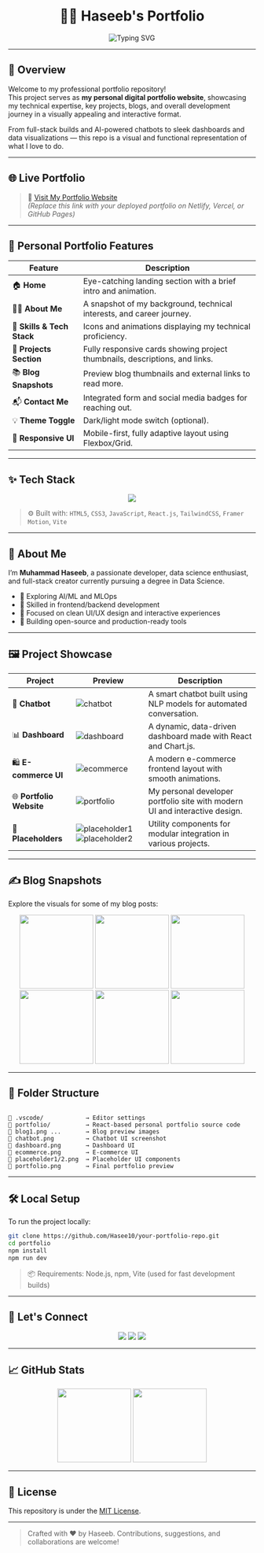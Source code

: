 <h1 align="center">👨‍💻 Haseeb's Portfolio</h1>
<p align="center">
  <img src="https://readme-typing-svg.demolab.com?font=Fira+Code&duration=3000&pause=1000&color=00F7FF&center=true&width=435&lines=Welcome+to+my+Portfolio+👋;Full-Stack+Developer+%26+ML+Engineer;Always+learning+%F0%9F%93%9A" alt="Typing SVG" />
</p>

---

## 📌 Overview

Welcome to my professional portfolio repository!  
This project serves as **my personal digital portfolio website**, showcasing my technical expertise, key projects, blogs, and overall development journey in a visually appealing and interactive format.

From full-stack builds and AI-powered chatbots to sleek dashboards and data visualizations — this repo is a visual and functional representation of what I love to do.

---

## 🌐 Live Portfolio

> 🚀 [Visit My Portfolio Website](https://your-deployed-portfolio-link.com)  
> *(Replace this link with your deployed portfolio on Netlify, Vercel, or GitHub Pages)*

---

## 🌟 Personal Portfolio Features

| Feature                     | Description |
|----------------------------|-------------|
| 🏠 **Home**                 | Eye-catching landing section with a brief intro and animation. |
| 👨‍💻 **About Me**            | A snapshot of my background, technical interests, and career journey. |
| 🧰 **Skills & Tech Stack** | Icons and animations displaying my technical proficiency. |
| 💼 **Projects Section**     | Fully responsive cards showing project thumbnails, descriptions, and links. |
| 📚 **Blog Snapshots**       | Preview blog thumbnails and external links to read more. |
| 📬 **Contact Me**           | Integrated form and social media badges for reaching out. |
| 💡 **Theme Toggle**        | Dark/light mode switch (optional). |
| 📱 **Responsive UI**       | Mobile-first, fully adaptive layout using Flexbox/Grid. |

---

## ✨ Tech Stack

<p align="center">
  <img src="https://skillicons.dev/icons?i=html,css,js,react,tailwind,python,cpp,nodejs,mongodb,git,github,vscode" />
</p>

> ⚙️ Built with: `HTML5`, `CSS3`, `JavaScript`, `React.js`, `TailwindCSS`, `Framer Motion`, `Vite`

---

## 🧠 About Me

I’m **Muhammad Haseeb**, a passionate developer, data science enthusiast, and full-stack creator currently pursuing a degree in Data Science.

- 🌱 Exploring AI/ML and MLOps
- 🔧 Skilled in frontend/backend development
- 🎯 Focused on clean UI/UX design and interactive experiences
- 🚀 Building open-source and production-ready tools

---

## 🖼️ Project Showcase

| Project | Preview | Description |
|--------|--------|-------------|
| 💬 **Chatbot** | ![chatbot](./chatbot.png) | A smart chatbot built using NLP models for automated conversation. |
| 📊 **Dashboard** | ![dashboard](./dashboard.png) | A dynamic, data-driven dashboard made with React and Chart.js. |
| 🛍️ **E-commerce UI** | ![ecommerce](./ecommerce.png) | A modern e-commerce frontend layout with smooth animations. |
| 🌐 **Portfolio Website** | ![portfolio](./portfolio.png) | My personal developer portfolio site with modern UI and interactive design. |
| 🔧 **Placeholders** | ![placeholder1](./placeholder1.png) ![placeholder2](./placeholder2.png) | Utility components for modular integration in various projects. |

---

## ✍️ Blog Snapshots

Explore the visuals for some of my blog posts:

<div align="center">
  <img src="./blog1.png" width="150" />
  <img src="./blog2.png" width="150" />
  <img src="./blog3.png" width="150" />
  <img src="./blog4.png" width="150" />
  <img src="./blog5.png" width="150" />
  <img src="./blog6.png" width="150" />
</div>

---

## 🧩 Folder Structure

```

📁 .vscode/            → Editor settings
📁 portfolio/          → React-based personal portfolio source code
📄 blog1.png ...       → Blog preview images
📄 chatbot.png         → Chatbot UI screenshot
📄 dashboard.png       → Dashboard UI
📄 ecommerce.png       → E-commerce UI
📄 placeholder1/2.png  → Placeholder UI components
📄 portfolio.png       → Final portfolio preview

````

---

## 🛠️ Local Setup

To run the project locally:

```bash
git clone https://github.com/Hasee10/your-portfolio-repo.git
cd portfolio
npm install
npm run dev
````

> 📦 Requirements: Node.js, npm, Vite (used for fast development builds)

---

## 📢 Let's Connect

<p align="center">
  <a href="https://github.com/Hasee10"><img src="https://img.shields.io/badge/GitHub-Hasee10-181717?style=for-the-badge&logo=github"></a>
  <a href="https://www.linkedin.com/in/your-link/"><img src="https://img.shields.io/badge/LinkedIn-Connect-blue?style=for-the-badge&logo=linkedin"></a>
  <a href="mailto:your.email@example.com"><img src="https://img.shields.io/badge/Email-Contact%20Me-red?style=for-the-badge&logo=gmail"></a>
</p>

---

## 📈 GitHub Stats

<p align="center">
  <img src="https://github-readme-stats.vercel.app/api?username=Hasee10&show_icons=true&theme=tokyonight" height="150"/>
  <img src="https://github-readme-streak-stats.herokuapp.com?user=Hasee10&theme=tokyonight" height="150"/>
</p>

---

## 🔖 License

This repository is under the [MIT License](LICENSE).

---

> Crafted with ❤️ by Haseeb. Contributions, suggestions, and collaborations are welcome!


